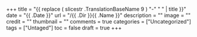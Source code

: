 +++
title = "{{ replace ( slicestr .TranslationBaseName 9 ) "-" " " | title }}"
date = "{{ .Date }}"
url = "/{{ .Dir }}{{ .Name }}"
description = ""
image = ""
credit = ""
thumbnail = ""
comments = true
categories = ["Uncategorized"]
tags = ["Untaged"]
toc = false
draft = true
+++
<!-- https://drive.google.com/uc?export=view&id= -->

<!--more-->
